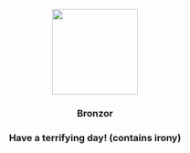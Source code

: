 <p align="center">
    <img src="https://raw.githubusercontent.com/PokeAPI/sprites/master/sprites/pokemon/436.png" width="150" height="150">
</p>
<h3 align="center"> <b>Bronzor</b></h3>
<h3 align="center">Have a terrifying day! (contains irony)</h3>

